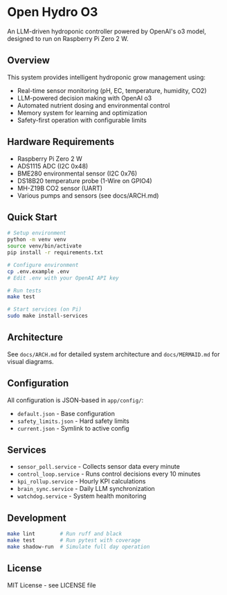 # Open Hydro O3

An LLM-driven hydroponic controller powered by OpenAI's o3 model, designed to run on Raspberry Pi Zero 2 W.

## Overview

This system provides intelligent hydroponic grow management using:
- Real-time sensor monitoring (pH, EC, temperature, humidity, CO2)
- LLM-powered decision making with OpenAI o3
- Automated nutrient dosing and environmental control
- Memory system for learning and optimization
- Safety-first operation with configurable limits

## Hardware Requirements

- Raspberry Pi Zero 2 W
- ADS1115 ADC (I2C 0x48)
- BME280 environmental sensor (I2C 0x76)
- DS18B20 temperature probe (1-Wire on GPIO4)
- MH-Z19B CO2 sensor (UART)
- Various pumps and sensors (see docs/ARCH.md)

## Quick Start

```bash
# Setup environment
python -m venv venv
source venv/bin/activate
pip install -r requirements.txt

# Configure environment
cp .env.example .env
# Edit .env with your OpenAI API key

# Run tests
make test

# Start services (on Pi)
sudo make install-services
```

## Architecture

See `docs/ARCH.md` for detailed system architecture and `docs/MERMAID.md` for visual diagrams.

## Configuration

All configuration is JSON-based in `app/config/`:
- `default.json` - Base configuration
- `safety_limits.json` - Hard safety limits
- `current.json` - Symlink to active config

## Services

- `sensor_poll.service` - Collects sensor data every minute
- `control_loop.service` - Runs control decisions every 10 minutes
- `kpi_rollup.service` - Hourly KPI calculations
- `brain_sync.service` - Daily LLM synchronization
- `watchdog.service` - System health monitoring

## Development

```bash
make lint        # Run ruff and black
make test        # Run pytest with coverage
make shadow-run  # Simulate full day operation
```

## License

MIT License - see LICENSE file